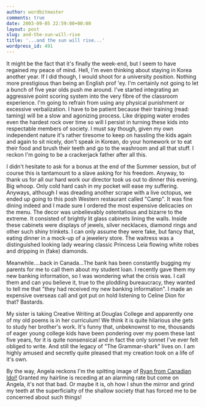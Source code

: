 ```yaml
---
author: wordbitmaster
comments: true
date: 2003-09-05 22:59:00+00:00
layout: post
slug: and-the-sun-will-rise
title: '...and the sun will rise...'
wordpress_id: 491
---
```


It might be the fact that it's finally the week-end, but I seem to have regained my peace of mind. Hell, I'm even thinking about staying in Korea another year. If I did though, I would shoot for a university position. Nothing more prestigious than being an English prof 'ey. I'm certainly not going to let a bunch of five year olds push me around. I've started integrating an aggressive point scoring system into the very fibre of the classroom experience. I'm going to refrain from using any physical punishment or excessive verbalization. I have to be patient because their training (read: taming) will be a slow and agonizing process. Like dripping water erodes even the hardest rock over time so will I persist in turning these kids into respectable members of society. I must say though, given my own independent nature it's rather tiresome to keep on hassling the kids again and again to sit nicely, don't speak in Korean, do your homework or to eat their food and brush their teeth and go to the washroom and all that stuff. I reckon I'm going to be a crackerjack father after all this.

I didn't hesitate to ask for a bonus at the end of the Summer session, but of course this is tantamount to a slave asking for his freedom. Anyway, to thank us for all our hard work our director took us out to dinner this evening. Big whoop. Only cold hard cash in my pocket will ease my suffering. Anyways, although I was dreading another scrape with a live octopus, we ended up going to this posh Western restaurant called "Camp". It was fine dining indeed and I made sure I ordered the most expensive delicacies on the menu. The decor was unbelievably ostentatious and bizarre to the extreme. It consisted of brightly lit glass cabinets lining the walls. Inside these cabinets were displays of jewels, silver necklaces, diamond rings and other such shiny trinkets. I can only assume they were fake, but fancy that, eating dinner in a mock-up of a jewelery store. The waitress was a distinguished looking lady wearing classic Princess Leia flowing white robes and dripping in (fake) diamonds.

Meanwhile....back in Canada...The bank has been constantly bugging my parents for me to call them about my student loan. I recently gave them my new banking information, so I was wondering what the crisis was. I call them and can you believe it, true to the plodding bureaucracy, they wanted to tell me that "they had received my new banking information". I made an expensive overseas call and got put on hold listening to Celine Dion for that? Bastards.

My sister is taking Creative Writing at Douglas College and apparently one of my old poems is in her curriculum! We think it is quite hilarious she gets to study her brother's work. It's funny that, unbeknownst to me, thousands of eager young college kids have been pondering over my poem these last five years, for it is quite nonsensical and in fact the only sonnet I've ever felt obliged to write. And still the legacy of "The Grammar-shark" lives on. I am highly amused and secretly quite pleased that my creation took on a life of it's own.

By the way, Angela reckons I'm the spitting image of [Ryan from Canadian Idol!](http://www.ctv.ca/generic/WebSpecials/Shows/CanadianIdol/Competitors/Top30/RyanMalcolm30.html) Granted my hairline is receding at an alarming rate but come on Angela, it's not that bad. Or maybe it is, oh how I shun the mirror and grind my teeth at the superficialty of the shallow society that has forced me to be concerned about such things!
